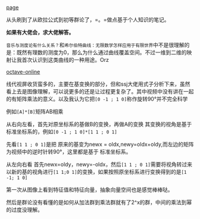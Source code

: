 [page](http://space.bilibili.com/88461692#!/video)

从头刷到了从欧拉公式到初等群论了，=。=做点基于个人知识的笔记。

**如果有大佬会，求大佬解答。**


`音乐与测度论有什么关系？`和`希尔伯特曲线：无限数学怎样应用于有限世界`中不是很理解的是：既然有理数的测度为0，那么为什么通过曲线覆盖空间。不过一维到二维的映射让我首次认识到这类曲线的一种用途。Orz

[octave-online](http://octave-online.net/)

线代视屏收货蛮多的，主要在基变换的部分，但和ssj大佬用式子分析下来，虽然看上去是图像理解，可以说更多的还是让过程更复杂了。其中视频中没有讲在一起的有矩阵乘法的意义。以及我认为它把`[0 -1 ; 1 0]`称作旋转90°并不完全科学

例如`[A]*[B]`矩阵AB相乘

从右向左看，首先对原坐标系的基做B的变换，再做A的变换 其变换的视角是基于标准坐标系的，例如`[0 -1 ; 1 0]*[1 1 ; 0 1]`

先看`[1 1 ; 0 1]`是把 原来的基变为newx = oldx,newy=oldx+oldy,而左边的矩阵为视频中的逆时针转90°，这里都是基于 标准坐标系。

从左向右看 首先newx=oldy，newy=-oldx，然后`[1 1 ; 0 1]`需要将视角转过来以新的基的视角进行`[1 1;0 1]`的变换，如果按照原坐标系进行变换得到的是`[1 -1; 1 0]`

第一次从图像上看到特征值和特征向量，抽象向量空间也是感觉棒棒哒。

然后是群论没有看懂的是如何从加法群到乘法群就有了2^x的群，中间的乘法到幂的过度没理解。

